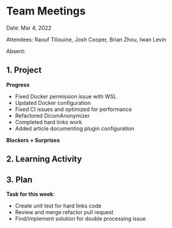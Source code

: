 # Team Meetings

Date: Mar 4, 2022

Attendees: Raouf Tiliouine, Josh Cooper, Brian Zhou, Iwan Levin

Absent:

## 1. Project

**Progress**

- Fixed Docker permission issue with WSL
- Updated Docker configuration
- Fixed CI issues and optimized for performance
- Refactored DicomAnonymizer
- Completed hard links work
- Added article documenting plugin configuration

**Blockers + Surprises**

## 2. Learning Activity

## 3. Plan

**Task for this week:**

- Create unit test for hard links code
- Review and merge refactor pull request
- Find/implement solution for double processing issue
